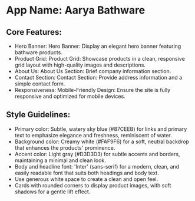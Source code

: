 # **App Name**: Aarya Bathware

## Core Features:

- Hero Banner: Hero Banner: Display an elegant hero banner featuring bathware products.
- Product Grid: Product Grid: Showcase products in a clean, responsive grid layout with high-quality images and descriptions.
- About Us: About Us Section: Brief company information section.
- Contact Section: Contact Section: Provide address information and a simple contact form.
- Responsiveness: Mobile-Friendly Design: Ensure the site is fully responsive and optimized for mobile devices.

## Style Guidelines:

- Primary color: Subtle, watery sky blue (#87CEEB) for links and primary text to emphasize elegance and freshness, reminiscent of water.
- Background color: Creamy white (#FAF9F6) for a soft, neutral backdrop that enhances the products' prominence.
- Accent color: Light gray (#D3D3D3) for subtle accents and borders, maintaining a minimal and clean look.
- Body and headline font: 'Inter' (sans-serif) for a modern, clean, and easily readable font that suits both headings and body text.
- Use generous white space to create a clean and open feel.
- Cards with rounded corners to display product images, with soft shadows for a gentle lift effect.